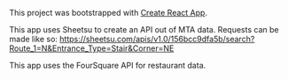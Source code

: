This project was bootstrapped with [Create React App](https://github.com/facebookincubator/create-react-app).

This app uses Sheetsu to create an API out of MTA data. Requests can be made like so:
https://sheetsu.com/apis/v1.0/156bcc9dfa5b/search?Route_1=N&Entrance_Type=Stair&Corner=NE

This app uses the FourSquare API for restaurant data.
